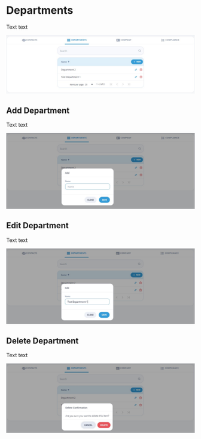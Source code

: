 # Departments

Text text

![Departments](/images/departments1.jpg)

## Add Department

Text text

![Add Department](/images/departments2.jpg)

## Edit Department

Text text

![Edit Department](/images/departments3.jpg)

## Delete Department

Text text

![Delete Department](/images/departments4.jpg)
